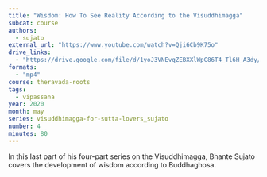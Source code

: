 ```yaml
---
title: "Wisdom: How To See Reality According to the Visuddhimagga"
subcat: course
authors:
  - sujato
external_url: "https://www.youtube.com/watch?v=Qji6Cb9K75o"
drive_links:
  - "https://drive.google.com/file/d/1yoJ3VNEvqZEBXXlWpC86T4_Tl6H_A3dy/view?usp=drive_link"
formats: 
  - "mp4"
course: theravada-roots
tags:
  - vipassana
year: 2020
month: may
series: visuddhimagga-for-sutta-lovers_sujato
number: 4
minutes: 80
---
```


In this last part of his four-part series on the Visuddhimagga, Bhante Sujato covers the development of wisdom according to Buddhaghosa.
